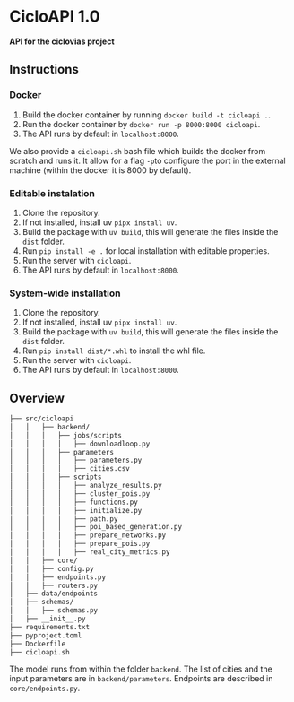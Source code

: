 # CicloAPI 1.0
**API for the ciclovias project**

## Instructions

### Docker

1. Build the docker container by running `docker build -t cicloapi .`.
2. Run the docker container by `docker run -p 8000:8000 cicloapi`.
3. The API runs by default in `localhost:8000`.

We also provide a `cicloapi.sh` bash file which builds the docker from scratch and runs it. It allow for a flag `-p`to configure the port in the external machine (within the docker it is 8000 by default).


### Editable instalation

1. Clone the repository.
2. If not installed, install uv `pipx install uv`.
3. Build the package with `uv build`, this will generate the files inside the `dist` folder.
4. Run `pip install -e .` for local installation with editable properties. 
6. Run the server with `cicloapi`.
7. The API runs by default in `localhost:8000`.

### System-wide installation

1. Clone the repository.
2. If not installed, install uv `pipx install uv`.
3. Build the package with `uv build`, this will generate the files inside the `dist` folder.
4. Run `pip install dist/*.whl` to install the whl file. 
5. Run the server with `cicloapi`.
6. The API runs by default in `localhost:8000`.


## Overview

```bash
├── src/cicloapi
│   │   ├── backend/
│   │   │   ├── jobs/scripts
│   │   │   │   ├── downloadloop.py
│   │   │   ├── parameters
│   │   │   │   ├── parameters.py
│   │   │   │   ├── cities.csv
│   │   │   ├── scripts
│   │   │   │   ├── analyze_results.py
│   │   │   │   ├── cluster_pois.py
│   │   │   │   ├── functions.py
│   │   │   │   ├── initialize.py
│   │   │   │   ├── path.py
│   │   │   │   ├── poi_based_generation.py
│   │   │   │   ├── prepare_networks.py
│   │   │   │   ├── prepare_pois.py
│   │   │   │   ├── real_city_metrics.py
│   │   ├── core/
│   │   ├── config.py
│   │   ├── endpoints.py 
│   │   ├── routers.py    
│   ├── data/endpoints
│   ├── schemas/
│   │   ├── schemas.py
│   ├── __init__.py
├── requirements.txt
├── pyproject.toml
├── Dockerfile
├── cicloapi.sh
```

The model runs from within the folder `backend`. The list of cities and the input parameters are in `backend/parameters`. Endpoints are described in `core/endpoints.py`. 
